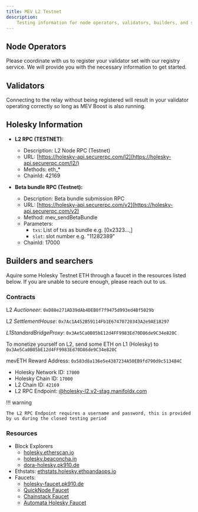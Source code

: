 ```yaml
---
title: MEV L2 Testnet
description:
    Testing information for node operators, validators, builders, and searchers.
---
```


## Node Operators

Please coordinate with us to register your validator set with our registry
service. We will provide you with the necessary information to get started.

## Validators

Connecting to the relay without being registered will result in your validator
operating correctly so long as MEV Boost is also running.

## Holesky Information

-   **L2 RPC (TESTNET):**

    -   Description: L2 Node RPC (Testnet)
    -   URL:
        [https://holesky-api.securerpc.com/l2](https://holesky-api.securerpc.com/l2/)
    -   Methods: eth\_\*
    -   ChainId: 42169

-   **Beta bundle RPC (Testnet):**
    -   Description: Beta bundle submission RPC
    -   URL:
        [https://holesky-api.securerpc.com/v2](https://holesky-api.securerpc.com/v2)
    -   Method: mev_sendBetaBundle
    -   Parameters:
        -   `txs`: List of txs as bundle e.g. [0x2323...,]
        -   `slot`: slot number e.g. "11282389"
    -   ChainId: 17000

## Builders and searchers

Aquire some Holesky Testnet ETH through a faucet in the resources listed below.
If you are unable to secure enough, please reach out to us.

### Contracts

L2 _Auctioneer_: `0xD88e271AD39dAb4DEB0f7f9475d993ed4Bf5029b`

L2 _SettlementHouse_: `0x7Ac1A452B59114Fb1E67470720343A2e9AE18297`

_L1StandardBridgeProxy_: `0x3Ae5Ca0B05bE12d4FF9983Ed70D86de9C34e820C`

To monetize yourself on L2, send some ETH on L1 (Holesky) to
`0x3Ae5Ca0B05bE12d4FF9983Ed70D86de9C34e820C`

mevETH Reward Address: `0x583d8a136e5e4387234A50EB9fd790d9c513484C`

-   Holesky Network ID: `17000`
-   Holesky Chain ID: `17000`
-   L2 Chain ID: `42169`
-   L2 RPC Endpoint:
    [@holesky-l2.v2-stag.manifoldx.com](https://holesky-l2.v2-stag.manifoldx.com/)

!!! warning

    The L2 RPC Endpoint requires a username and password, this is provided by us during the closed testing period

### Resources

-   Block Explorers
    -   [holesky.etherscan.io](https://holesky.etherscan.io/)
    -   [holesky.beaconcha.in](https://holesky.beaconcha.in/)
    -   [dora-holesky.pk910.de](https://dora-holesky.pk910.de/)
-   Ethstats:
    [ethstats.holesky.ethpandaops.io](https://ethstats.holesky.ethpandaops.io)
-   Faucets:
    -   [holesky-faucet.pk910.de](https://holesky-faucet.pk910.de/)
    -   [QuickNode Faucet](https://faucet.quicknode.com/ethereum/holesky)
    -   [Chainstack Faucet](https://faucet.chainstack.com/holesky-faucet)
    -   [Automata Holesky Faucet](https://holeskyfaucet.io)
